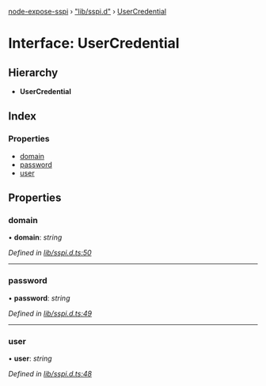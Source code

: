 [node-expose-sspi](../README.md) › ["lib/sspi.d"](../modules/_lib_sspi_d_.md) › [UserCredential](_lib_sspi_d_.usercredential.md)

# Interface: UserCredential

## Hierarchy

* **UserCredential**

## Index

### Properties

* [domain](_lib_sspi_d_.usercredential.md#domain)
* [password](_lib_sspi_d_.usercredential.md#password)
* [user](_lib_sspi_d_.usercredential.md#user)

## Properties

###  domain

• **domain**: *string*

*Defined in [lib/sspi.d.ts:50](https://github.com/jlguenego/node-expose-sspi/blob/106f69c/lib/sspi.d.ts#L50)*

___

###  password

• **password**: *string*

*Defined in [lib/sspi.d.ts:49](https://github.com/jlguenego/node-expose-sspi/blob/106f69c/lib/sspi.d.ts#L49)*

___

###  user

• **user**: *string*

*Defined in [lib/sspi.d.ts:48](https://github.com/jlguenego/node-expose-sspi/blob/106f69c/lib/sspi.d.ts#L48)*
